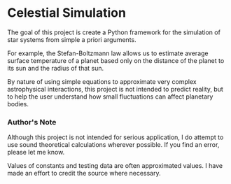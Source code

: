 # Celestial Simulation
The goal of this project is create a Python framework for the simulation of 
star systems from simple a priori arguments.

For example, the Stefan-Boltzmann law allows us to estimate average surface 
temperature of a planet based only on the distance of the planet to its sun 
and the radius of that sun.

By nature of using simple equations to approximate very complex 
astrophysical interactions, this project is not intended to predict reality, 
but to help the user understand how small fluctuations can affect planetary 
bodies.
 
### Author's Note
Although this project is not intended for serious application, I do attempt to 
use sound theoretical calculations wherever possible. If you find an error, 
please let me know.

Values of constants and testing data are often approximated values. I have 
made an effort to credit the source where necessary. 